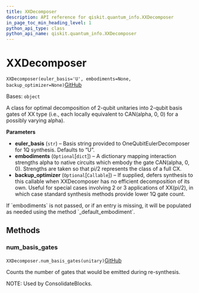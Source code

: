 ```yaml
---
title: XXDecomposer
description: API reference for qiskit.quantum_info.XXDecomposer
in_page_toc_min_heading_level: 1
python_api_type: class
python_api_name: qiskit.quantum_info.XXDecomposer
---
```


# XXDecomposer

<span id="qiskit.quantum_info.XXDecomposer" />

`XXDecomposer(euler_basis='U', embodiments=None, backup_optimizer=None)`[GitHub](https://github.com/qiskit/qiskit/tree/stable/0.39/qiskit/quantum_info/synthesis/xx_decompose/decomposer.py "view source code")

Bases: `object`

A class for optimal decomposition of 2-qubit unitaries into 2-qubit basis gates of XX type (i.e., each locally equivalent to CAN(alpha, 0, 0) for a possibly varying alpha).

**Parameters**

*   **euler\_basis** (`str`) – Basis string provided to OneQubitEulerDecomposer for 1Q synthesis. Defaults to “U”.
*   **embodiments** (`Optional`\[`dict`]) – A dictionary mapping interaction strengths alpha to native circuits which embody the gate CAN(alpha, 0, 0). Strengths are taken so that pi/2 represents the class of a full CX.
*   **backup\_optimizer** (`Optional`\[`Callable`]) – If supplied, defers synthesis to this callable when XXDecomposer has no efficient decomposition of its own. Useful for special cases involving 2 or 3 applications of XX(pi/2), in which case standard synthesis methods provide lower 1Q gate count.

<Admonition title="Note" type="note">
  If `embodiments` is not passed, or if an entry is missing, it will be populated as needed using the method `_default_embodiment`.
</Admonition>

## Methods

### num\_basis\_gates

<span id="qiskit.quantum_info.XXDecomposer.num_basis_gates" />

`XXDecomposer.num_basis_gates(unitary)`[GitHub](https://github.com/qiskit/qiskit/tree/stable/0.39/qiskit/quantum_info/synthesis/xx_decompose/decomposer.py "view source code")

Counts the number of gates that would be emitted during re-synthesis.

NOTE: Used by ConsolidateBlocks.

